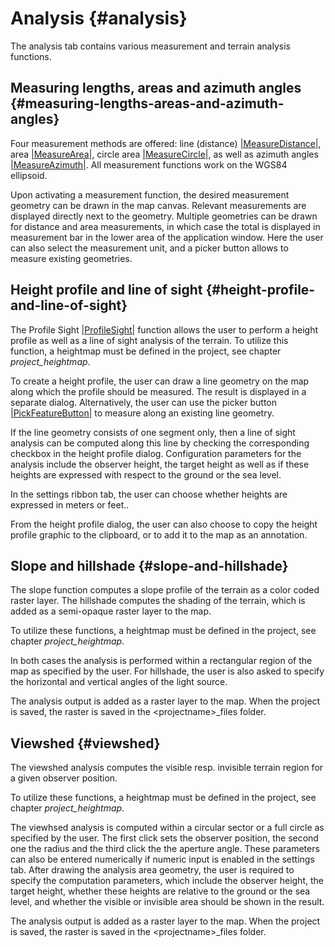 # Analysis {#analysis}

The analysis tab contains various measurement and terrain analysis functions.

## Measuring lengths, areas and azimuth angles {#measuring-lengths-areas-and-azimuth-angles}

Four measurement methods are offered: line (distance) [<span id="id2" class="problematic">|MeasureDistance|</span>](#id1), area [<span id="id4" class="problematic">|MeasureArea|</span>](#id3), circle area [<span id="id6" class="problematic">|MeasureCircle|</span>](#id5), as well as azimuth angles [<span id="id8" class="problematic">|MeasureAzimuth|</span>](#id7). All measurement functions work on the WGS84 ellipsoid.

Upon activating a measurement function, the desired measurement geometry can be drawn in the map canvas. Relevant measurements are displayed directly next to the geometry. Multiple geometries can be drawn for distance and area measurements, in which case the total is displayed in measurement bar in the lower area of the application window. Here the user can also select the measurement unit, and a picker button allows to measure existing geometries.

## Height profile and line of sight {#height-profile-and-line-of-sight}

The Profile Sight [<span id="id10" class="problematic">|ProfileSight|</span>](#id9) function allows the user to perform a height profile as well as a line of sight analysis of the terrain. To utilize this function, a heightmap must be defined in the project, see chapter *project\_heightmap*.

To create a height profile, the user can draw a line geometry on the map along which the profile should be measured. The result is displayed in a separate dialog. Alternatively, the user can use the picker button [<span id="id12" class="problematic">|PickFeatureButton|</span>](#id11) to measure along an existing line geometry.

If the line geometry consists of one segment only, then a line of sight analysis can be computed along this line by checking the corresponding checkbox in the height profile dialog. Configuration parameters for the analysis include the observer height, the target height as well as if these heights are expressed with respect to the ground or the sea level.

In the settings ribbon tab, the user can choose whether heights are expressed in meters or feet..

From the height profile dialog, the user can also choose to copy the height profile graphic to the clipboard, or to add it to the map as an annotation.

## Slope and hillshade {#slope-and-hillshade}

The slope function computes a slope profile of the terrain as a color coded raster layer. The hillshade computes the shading of the terrain, which is added as a semi-opaque raster layer to the map.

To utilize these functions, a heightmap must be defined in the project, see chapter *project\_heightmap*.

In both cases the analysis is performed within a rectangular region of the map as specified by the user. For hillshade, the user is also asked to specify the horizontal and vertical angles of the light source.

The analysis output is added as a raster layer to the map. When the project is saved, the raster is saved in the &lt;projectname&gt;\_files folder.

## Viewshed {#viewshed}

The viewshed analysis computes the visible resp. invisible terrain region for a given observer position.

To utilize these functions, a heightmap must be defined in the project, see chapter *project\_heightmap*.

The viewhsed analysis is computed within a circular sector or a full circle as specified by the user. The first click sets the observer position, the second one the radius and the third click the the aperture angle. These parameters can also be entered numerically if numeric input is enabled in the settings tab. After drawing the analysis area geometry, the user is required to specify the computation parameters, which include the observer height, the target height, whether these heights are relative to the ground or the sea level, and whether the visible or invisible area should be shown in the result.

The analysis output is added as a raster layer to the map. When the project is saved, the raster is saved in the &lt;projectname&gt;\_files folder.
